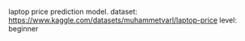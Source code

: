 laptop price prediction model.
dataset:
    https://www.kaggle.com/datasets/muhammetvarl/laptop-price
level: beginner